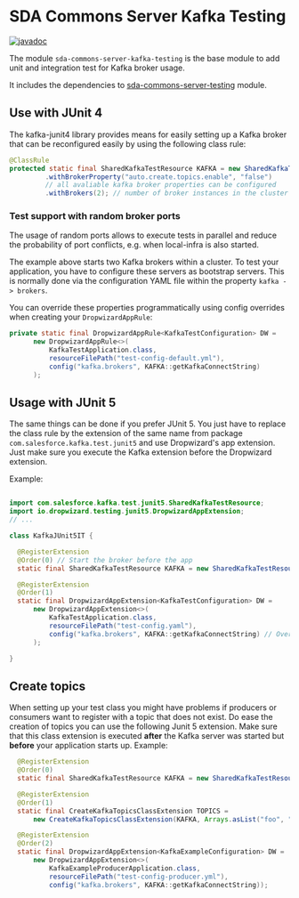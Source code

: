 # SDA Commons Server Kafka Testing

[![javadoc](https://javadoc.io/badge2/org.sdase.commons/sda-commons-server-kafka-testing/javadoc.svg)](https://javadoc.io/doc/org.sdase.commons/sda-commons-server-kafka-testing)

The module `sda-commons-server-kafka-testing` is the base module to add unit and integration test for Kafka broker usage.

It includes the dependencies to [sda-commons-server-testing](../sda-commons-server-testing/README.md) module.

## Use with JUnit 4

The kafka-junit4 library provides means for easily setting up a Kafka broker that can be reconfigured easily by using the following class rule:
```java
@ClassRule
protected static final SharedKafkaTestResource KAFKA = new SharedKafkaTestResource()
         .withBrokerProperty("auto.create.topics.enable", "false")
         // all avaliable kafka broker properties can be configured
         .withBrokers(2); // number of broker instances in the cluster
```

### Test support with random broker ports
The usage of random ports allows to execute tests in parallel and reduce the probability of port conflicts, e.g. when local-infra is also started.  

The example above starts two Kafka brokers within a cluster. To test your application, you have to configure these servers as 
bootstrap servers. This is normally done via the configuration YAML file within the property `kafka -> brokers`.

You can override these properties programmatically using config overrides when creating your
`DropwizardAppRule`:

```java
private static final DropwizardAppRule<KafkaTestConfiguration> DW =
      new DropwizardAppRule<>(
          KafkaTestApplication.class,
          resourceFilePath("test-config-default.yml"),
          config("kafka.brokers", KAFKA::getKafkaConnectString)
      );
```

## Usage with JUnit 5

The same things can be done if you prefer JUnit 5. You just have to replace the class rule
by the extension of the same name from package `com.salesforce.kafka.test.junit5` and use 
Dropwizard's app extension. Just make sure you execute the Kafka extension before the Dropwizard extension.

Example:

```java

import com.salesforce.kafka.test.junit5.SharedKafkaTestResource;
import io.dropwizard.testing.junit5.DropwizardAppExtension;
// ...

class KafkaJUnit5IT {

  @RegisterExtension
  @Order(0) // Start the broker before the app
  static final SharedKafkaTestResource KAFKA = new SharedKafkaTestResource().withBrokers(2);

  @RegisterExtension
  @Order(1)
  static final DropwizardAppExtension<KafkaTestConfiguration> DW =
      new DropwizardAppExtension<>(
          KafkaTestApplication.class,
          resourceFilePath("test-config.yaml"),
          config("kafka.brokers", KAFKA::getKafkaConnectString) // Override the Kafka brokers
      );

}
```

## Create topics

When setting up your test class you might have problems if producers or consumers want to register
with a topic that does not exist. Do ease the creation of topics you can use the following
Junit 5 extension. Make sure that this class extension is executed **after** the Kafka server was
started but **before** your application starts up. Example:

```java
  @RegisterExtension
  @Order(0)
  static final SharedKafkaTestResource KAFKA = new SharedKafkaTestResource();

  @RegisterExtension
  @Order(1)
  static final CreateKafkaTopicsClassExtension TOPICS =
      new CreateKafkaTopicsClassExtension(KAFKA, Arrays.asList("foo", "bar"));

  @RegisterExtension
  @Order(2)
  static final DropwizardAppExtension<KafkaExampleConfiguration> DW =
      new DropwizardAppExtension<>(
          KafkaExampleProducerApplication.class,
          resourceFilePath("test-config-producer.yml"),
          config("kafka.brokers", KAFKA::getKafkaConnectString));
```